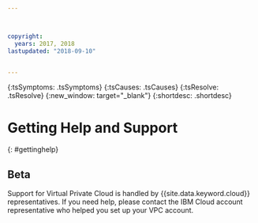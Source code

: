 ```yaml
---



copyright:
  years: 2017, 2018
lastupdated: "2018-09-10"


---
```


<!-- Common attributes used in the template are defined as follows: -->
{:tsSymptoms: .tsSymptoms}
{:tsCauses: .tsCauses}
{:tsResolve: .tsResolve}
{:new_window: target="_blank"}
{:shortdesc: .shortdesc}


# Getting Help and Support
{: #gettinghelp}

## Beta

Support for Virtual Private Cloud is handled by {{site.data.keyword.cloud}} representatives. If you need help, please contact the IBM Cloud account representative who helped you set up your VPC account.

